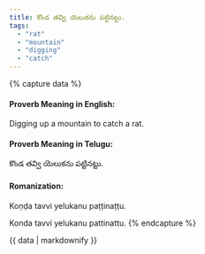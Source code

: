 ```yaml
---
title: కొండ తవ్వి యెలుకను పట్టినట్టు.
tags:
  - "rat"
  - "mountain"
  - "digging"
  - "catch"
---
```


{% capture data %}
#### Proverb Meaning in English:
Digging up a mountain to catch a rat.

#### Proverb Meaning in Telugu:
కొండ తవ్వి యెలుకను పట్టినట్టు.

#### Romanization:
Koṇḍa tavvi yelukanu paṭṭinaṭṭu.

Konda tavvi yelukanu pattinattu.
{% endcapture %}

{{ data | markdownify }}

